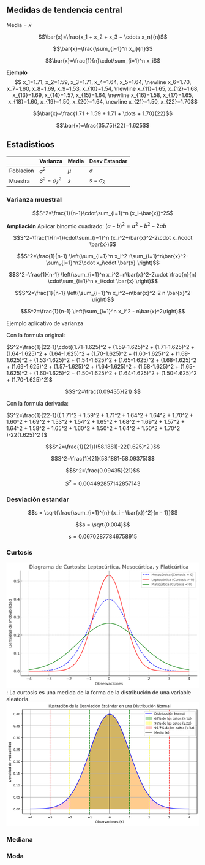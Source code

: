 ## Medidas de tendencia central

Media = $\bar{x}$

$$\bar{x}=\frac{x_1 + x_2 + x_3 + \cdots x_n}{n}$$

$$\bar{x}=\frac{\sum_{i=1}^n x_i}{n}$$

$$\bar{x}=\frac{1}{n}\cdot\sum_{i=1}^n x_i$$

**Ejemplo**
$$ x_1=1.71, x_2=1.59, x_3=1.71, x_4=1.64, x_5=1.64, \newline
x_6=1.70, x_7=1.60, x_8=1.69, x_9=1.53, x_{10}=1.54, \newline
x_{11}=1.65, x_{12}=1.68, x_{13}=1.69, x_{14}=1.57, x_{15}=1.64, \newline
x_{16}=1.58, x_{17}=1.65, x_{18}=1.60, x_{19}=1.50, x_{20}=1.64, \newline
x_{21}=1.50, x_{22}=1.70$$

$$\bar{x}=\frac{1.71 + 1.59 + 1.71 + \dots +  1.70}{22}$$

$$\bar{x}=\frac{35.75}{22}=1.625$$

## Estadisticos

|   | Varianza | Media | Desv Estandar |
|---|----------|-------|---------------|
|Poblacion|$\sigma^2$|$\mu$|$\sigma$   |
|Muestra|$S^2=\sigma_{\bar{x}}^2$|$\bar{x}$|$s=\sigma_{\bar{x}}$|

### Varianza muestral
$$S^2=\frac{1}{n-1}\cdot\sum_{i=1}^n (x_i-\bar{x})^2$$

**Ampliación**
Aplicar binomio cuadrado: $(a-b)^2=a^2+b^2-2ab$

$$S^2=\frac{1}{n-1}\cdot\sum_{i=1}^n (x_i^2+\bar{x}^2-2\cdot x_i\cdot \bar{x})$$

$$S^2=\frac{1}{n-1} \left(\sum_{i=1}^n x_i^2+\sum_{i=1}^n\bar{x}^2-\sum_{i=1}^n2\cdot x_i\cdot \bar{x} \right)$$

$$S^2=\frac{1}{n-1} \left(\sum_{i=1}^n x_i^2+n\bar{x}^2-2\cdot \frac{n}{n} \cdot\sum_{i=1}^n x_i\cdot \bar{x} \right)$$

$$S^2=\frac{1}{n-1} \left(\sum_{i=1}^n x_i^2+n\bar{x}^2-2 n \bar{x}^2 \right)$$

$$S^2=\frac{1}{n-1} \left(\sum_{i=1}^n x_i^2 - n\bar{x}^2\right)$$

Ejemplo aplicativo de varianza

Con la formula original:

$S^2=\frac{1}{22-1}\cdot((1.71-1.625)^2 + (1.59-1.625)^2 + (1.71-1.625)^2 + (1.64-1.625)^2 + (1.64-1.625)^2 + (1.70-1.625)^2 + (1.60-1.625)^2 + (1.69-1.625)^2 + (1.53-1.625)^2 + (1.54-1.625)^2 + (1.65-1.625)^2 + (1.68-1.625)^2 + (1.69-1.625)^2 + (1.57-1.625)^2 + (1.64-1.625)^2 + (1.58-1.625)^2 + (1.65-1.625)^2 + (1.60-1.625)^2 + (1.50-1.625)^2 + (1.64-1.625)^2 + (1.50-1.625)^2 + (1.70-1.625)^2)$

$$S^2=\frac{0.09435}{21} $$

Con la formula derivada:

$S^2=\frac{1}{22-1}(( 1.71^2 + 1.59^2 + 1.71^2 + 1.64^2 + 1.64^2 + 1.70^2 + 1.60^2 + 1.69^2 + 1.53^2 + 1.54^2 + 1.65^2 + 1.68^2 + 1.69^2 + 1.57^2 + 1.64^2 + 1.58^2 + 1.65^2 + 1.60^2 + 1.50^2 + 1.64^2 + 1.50^2 + 1.70^2 )-22(1.625)^2 )$

$$S^2=\frac{1}{21}((58.1881)-22(1.625)^2 )$$

$$S^2=\frac{1}{21}(58.1881-58.09375)$$

$$S^2=\frac{0.09435}{21}$$

$$S^2=0.004492857142857143$$

### Desviación estandar

$$s = \sqrt{\frac{\sum_{i=1}^{n} (x_i - \bar{x})^2}{n - 1}}$$

$$s = \sqrt{0.004}$$

$$s = 0.06702877846758915$$

### Curtosis

![Curtosis](assets/curtosis.png)
: La curtosis es una medida de la forma de la distribución de una variable aleatoria.
![Desviacion_estandar](assets/desv_Est.png)
### Mediana
### Moda






